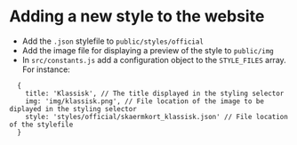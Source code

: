 # Adding a new style to the website

- Add the `.json` stylefile to `public/styles/official`
- Add the image file for displaying a preview of the style to `public/img`
- In `src/constants.js` add a configuration object to the `STYLE_FILES` array. For instance:
```
  {
    title: 'Klassisk', // The title displayed in the styling selector
    img: 'img/klassisk.png', // File location of the image to be diplayed in the styling selector
    style: 'styles/official/skaermkort_klassisk.json' // File location of the stylefile
  }
```
